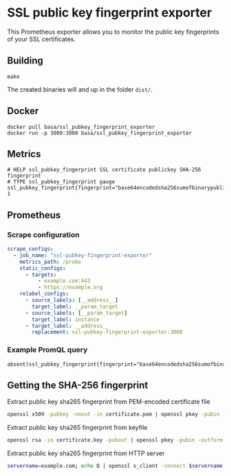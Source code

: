 # SSL public key fingerprint exporter

This Prometheus exporter allows you to monitor the public key fingerprints of
your SSL certificates.

## Building
```
make
```
The created binaries will and up in the folder `dist/`.

## Docker
```
docker pull basa/ssl_pubkey_fingerprint_exporter
docker run -p 3000:3000 basa/ssl_pubkey_fingerprint_exporter
```

## Metrics
```
# HELP ssl_pubkey_fingerprint SSL certificate publickey SHA-256 fingerprint
# TYPE ssl_pubkey_fingerprint gauge
ssl_pubkey_fingerprint{fingerprint="base64encodedsha256sumofbinarypublickey=",target="example.com:443"} 1
```

## Prometheus

### Scrape configuration
```yaml
scrape_configs:
  - job_name: "ssl-pubkey-fingerprint-exporter"
    metrics_path: /probe
    static_configs:
      - targets:
          - example.com:443
          - https://example.org
    relabel_configs:
      - source_labels: [__address__]
        target_label: __param_target
      - source_labels: [__param_target]
        target_label: instance
      - target_label: __address__
        replacement: ssl-pubkey-fingerprint-exporter:3000
```

### Example PromQL query
```
absent(ssl_pubkey_fingerprint{fingerprint="base64encodedsha256sumofbinarypublickey",target="example.com:443"})
```

## Getting the SHA-256 fingerprint

Extract public key sha265 fingerprint from PEM-encoded certificate file
```sh
openssl x509 -pubkey -noout -in certificate.pem | openssl pkey -pubin -outform der | openssl dgst -sha256 -binary | openssl enc -base64
```

Extract public key sha265 fingerprint from keyfile
```sh
openssl rsa -in certificate.key -pubout | openssl pkey -pubin -outform der | openssl dgst -sha256 -binary | openssl enc -base64
```

Extract public key sha265 fingerprint from HTTP server
```sh
servername=example.com; echo Q | openssl s_client -connect $servername:443 -servername $servername | openssl x509 -pubkey -noout | openssl pkey -pubin -outform der | openssl dgst -sha256 -binary | openssl enc -base64
```
